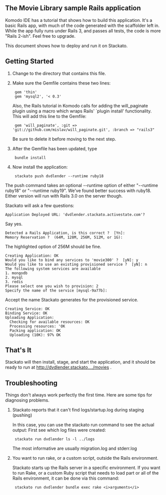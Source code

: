 ## The Movie Library sample Rails application

Komodo IDE has a tutorial that shows how to build this application.
It's a basic Rails app, with much of the code generated with
the scaffolder left in.  While the app fully runs under Rails 3,
and passes all tests, the code is more "Rails 2-ish".  Feel
free to upgrade.

This document shows how to deploy and run it on Stackato.

## Getting Started

1. Change to the directory that contains this file.

2. Make sure the Gemfile contains these two lines:

        gem 'thin'
        gem 'mysql2', '< 0.3'

   Also, the Rails tutorial in Komodo calls for adding the will_paginate plugin using a macro which wraps Rails' `plugin install' functionality. This will add this line to the Gemfile:

        gem 'will_paginate', :git => 'git://github.com/mislav/will_paginate.git', :branch => "rails3" 

    Be sure to delete it before moving to the next step.

3. After the Gemfile has been updated, type

        bundle install

4. Now install the application:

        stackato push dvdlender --runtime ruby18

The push command takes an optional --runtime option of
either "--runtime ruby18" or "--runtime ruby19".  We've
found better success with ruby18.  Either version will
run with Rails 3.0 on the server though.

Stackato will ask a few questions:

    Application Deployed URL: 'dvdlender.stackato.activestate.com'?
    
Say yes.

    Detected a Rails Application, is this correct ?  [Yn]: 
    Memory Reservation ?  (64M, 128M, 256M, 512M, or 1G):
    
The highlighted option of 256M should be fine.
    
    Creating Application: OK
    Would you like to bind any services to 'movie300' ?  [yN]: y
    Would you like to use an existing provisioned service ?  [yN]: n
    The following system services are available
    1. mongodb
    2. mysql  
    3. redis
    Please select one you wish to provision: 2
    Specify the name of the service [mysql-9a77b]:
    
Accept the name Stackato generates for the provisioned service.
    
    Creating Service: OK
    Binding Service: OK
    Uploading Application:
      Checking for available resources: OK
      Processing resources: 'OK
      Packing application: OK
      Uploading (10K): 97% OK

## That's It

Stackato will then install, stage, and start the application, and it
should be ready to run at <http://dvdlender.stackato..../movies> .

## Troubleshooting

Things don't always work perfectly the first time. Here are some tips for
diagnosing problems.

1. Stackato reports that it can't find logs/startup.log during staging (pushing)

    In this case, you can use the stackato run command to see the actual output:
    First see which log files were created:
    
        stackato run dvdlender ls -l ../logs
        
    The most informative are usually migration.log and stderr.log

2. You want to run rake, or a custom script, outside the Rails environment.

    Stackato starts up the Rails server in a specific environment.  If you
    want to run Rake, or a custom Ruby script that needs to load part or all
    of the Rails environment, it can be done via this command:
    
        stackato run dvdlender bundle exec rake <i>arguments</i>
        
    
